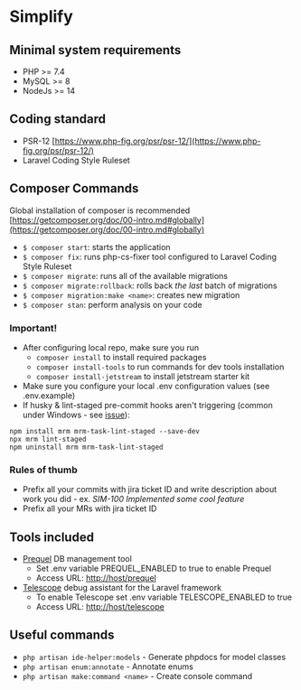 # Simplify


## Minimal system requirements

- PHP >= 7.4
- MySQL >= 8
- NodeJs >= 14

## Coding standard

- PSR-12 [https://www.php-fig.org/psr/psr-12/](https://www.php-fig.org/psr/psr-12/)
- Laravel Coding Style Ruleset

## Composer Commands

Global installation of composer is recommended [https://getcomposer.org/doc/00-intro.md#globally](https://getcomposer.org/doc/00-intro.md#globally)

- `$ composer start`: starts the application
- `$ composer fix`: runs php-cs-fixer tool configured to Laravel Coding Style Ruleset
- `$ composer migrate`: runs all of the available migrations
- `$ composer migrate:rollback`: rolls back *the last* batch of migrations
- `$ composer migration:make <name>`: creates new migration
- `$ composer stan`: perform analysis on your code

### Important!  

- After configuring local repo, make sure you run 
    - `composer install` to install required packages 
    - `composer install-tools` to run commands for dev tools installation
    - `composer install-jetstream` to install jetstream starter kit
- Make sure you configure your local .env configuration values (see .env.example)
- If husky & lint-staged pre-commit hooks aren't triggering (common under Windows - see [issue](https://github.com/sapegin/mrm/issues/168)):
 
```
npm install mrm mrm-task-lint-staged --save-dev
npx mrm lint-staged
npm uninstall mrm mrm-task-lint-staged
```

### Rules of thumb

- Prefix all your commits with jira ticket ID and write description about work you did - ex. *SIM-100 Implemented some cool feature* 
- Prefix all your MRs with jira ticket ID

## Tools included

- [Prequel](https://github.com/Protoqol/Prequel/) DB management tool 
    - Set .env variable PREQUEL_ENABLED to true to enable Prequel
    - Access URL: [http://host/prequel](http://host/prequel)
- [Telescope](https://github.com/laravel/telescope) debug assistant for the Laravel framework  
    - To enable Telescope set .env variable TELESCOPE_ENABLED to true
    - Access URL: [http://host/telescope](http://host/telescope)
    
## Useful commands

- `php artisan ide-helper:models` - Generate phpdocs for model classes
- `php artisan enum:annotate` - Annotate enums
- `php artisan make:command <name>` - Create console command



